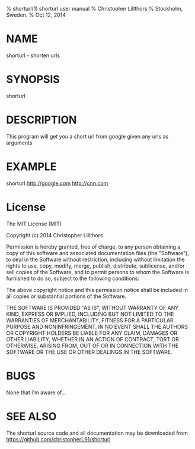 % shorturl(1) shorturl user manual
% Christopher Lillthors
% Stockholm, Sweden.
% Oct 12, 2014

# NAME
shorturl - shorten urls

# SYNOPSIS
shorturl


# DESCRIPTION
This program will get you a short url from google given any urls as arguments

# EXAMPLE
shorturl http://google.com http://cnn.com

# License
The MIT License (MIT)

Copyright (c) 2014 Christopher Lillthors

Permission is hereby granted, free of charge, to any person obtaining a copy
of this software and associated documentation files (the "Software"), to deal
in the Software without restriction, including without limitation the rights
to use, copy, modify, merge, publish, distribute, sublicense, and/or sell
copies of the Software, and to permit persons to whom the Software is
furnished to do so, subject to the following conditions:

The above copyright notice and this permission notice shall be included in
all copies or substantial portions of the Software.

THE SOFTWARE IS PROVIDED "AS IS", WITHOUT WARRANTY OF ANY KIND, EXPRESS OR
IMPLIED, INCLUDING BUT NOT LIMITED TO THE WARRANTIES OF MERCHANTABILITY,
FITNESS FOR A PARTICULAR PURPOSE AND NONINFRINGEMENT. IN NO EVENT SHALL THE
AUTHORS OR COPYRIGHT HOLDERS BE LIABLE FOR ANY CLAIM, DAMAGES OR OTHER
LIABILITY, WHETHER IN AN ACTION OF CONTRACT, TORT OR OTHERWISE, ARISING FROM,
OUT OF OR IN CONNECTION WITH THE SOFTWARE OR THE USE OR OTHER DEALINGS IN
THE SOFTWARE.

# BUGS
None that i'm aware of...

# SEE ALSO
The shorturl source code and all documentation may be downloaded from
<https://github.com/christopherL91/shorturl>
